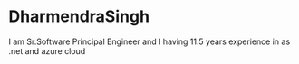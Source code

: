 # DharmendraSingh
I am Sr.Software Principal Engineer and I having 11.5 years experience in as .net and azure cloud
